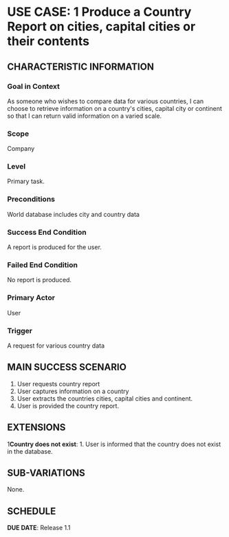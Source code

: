 # USE CASE: 1 Produce a Country Report on cities, capital cities or their contents 

## CHARACTERISTIC INFORMATION

### Goal in Context

As someone who wishes to compare data for various countries, I can choose to retrieve
information on a country's cities, capital city or continent so that I can return valid
information on a varied scale.

### Scope

Company

### Level

Primary task.

### Preconditions

World database includes city and country data

### Success End Condition

A report is produced for the user.

### Failed End Condition

No report is produced.

### Primary Actor

User

### Trigger

A request for various country data

## MAIN SUCCESS SCENARIO

1. User requests country report
2. User captures information on a country
3. User extracts the countries cities, capital cities and continent.
4. User is provided the country report.

## EXTENSIONS

1**Country does not exist**:
    1. User is informed that the country does not exist in the database.

## SUB-VARIATIONS

None.

## SCHEDULE

**DUE DATE**: Release 1.1